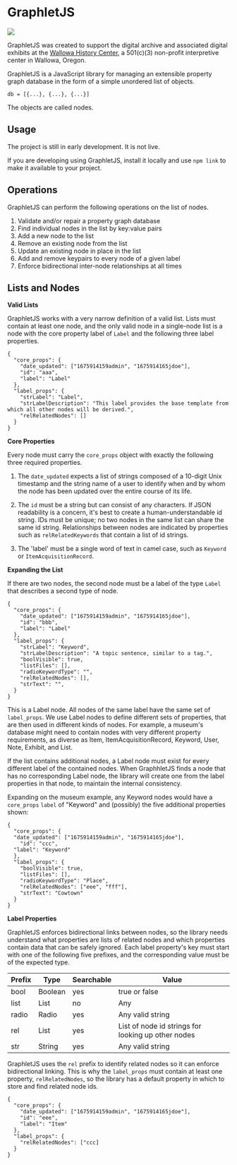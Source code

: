 # GraphletJS

<img src="https://badgen.net/badge/status/not ready/orange">

GraphletJS was created to support the digital archive and associated digital exhibits at the <a href="https://www.wallowahistory.org/">Wallowa History Center</a>, a 501(c)(3) non-profit interpretive center in Wallowa, Oregon.

GraphletJS is a JavaScript library for managing an extensible property graph database in the form of a simple unordered list of objects.

`db = [{...}, {...}, {...}]`

The objects are called nodes.

## Usage

The project is still in early development. It is not live. 

If you are developing using GraphletJS, install it locally and use `npm link` to make it available to your project. 

## Operations

GraphletJS can perform the following operations on the list of nodes.

1. Validate and/or repair a property graph database
1. Find individual nodes in the list by key:value pairs
1. Add a new node to the list
1. Remove an existing node from the list
1. Update an existing node in place in the list
1. Add and remove keypairs to every node of a given label
1. Enforce bidirectional inter-node relationships at all times

## Lists and Nodes

**Valid Lists**

GraphletJS works with a very narrow definition of a valid list. Lists must contain at least one node, and the only valid node in a single-node list is a node with the core property label of `Label` and the following three label properties. 

```
{
  "core_props": {
    "date_updated": ["1675914159admin", "1675914165jdoe"],
    "id": "aaa",
    "label": "Label"
  },
  "label_props": {
    "strLabel": "Label",
    "strLabelDescription": "This label provides the base template from which all other nodes will be derived.",
    "relRelatedNodes": []
  }
}
```

**Core Properties**

Every node must carry the `core_props` object with exactly the following three required properties.

1. The `date_updated` expects a list of strings composed of a 10-digit Unix timestamp and the string name of a user to identify when and by whom the node has been updated over the entire course of its life. 

1. The `id` must be a string but can consist of any characters. If JSON readability is a concern, it's best to create a human-understandable id string. IDs must be unique; no two nodes in the same list can share the same id string. Relationships between nodes are indicated by properties such as `relRelatedKeywords` that contain a list of id strings. 

1. The 'label' must be a single word of text in camel case, such as `Keyword` or `ItemAcquisitionRecord`. 

**Expanding the List**

If there are two nodes, the second node must be a label of the type `Label` that describes a second type of node.

```
{
  "core_props": {
    "date_updated": ["1675914159admin", "1675914165jdoe"],
    "id": "bbb",
    "label": "Label"
  },
  "label_props": {
    "strLabel": "Keyword",
    "strLabelDescription": "A topic sentence, similar to a tag.",
    "boolVisible": true,
    "listFiles": [],
    "radioKeywordType": "",
    "relRelatedNodes": [],
    "strText": "",
  }
}
```

This is a Label node. All nodes of the same label have the same set of `label_props`. We use Label nodes to define different sets of properties, that are then used in different kinds of nodes. For example, a museum's database might need to contain nodes with very different property requirements, as diverse as Item, ItemAcquisitionRecord, Keyword, User, Note, Exhibit, and List.

If the list contains additional nodes, a Label node must exist for every different label of the contained nodes. When GraphhletJS finds a node that has no corresponding Label node, the library will create one from the label properties in that node, to maintain the internal consistency. 

Expanding on the museum example, any Keyword nodes would have a `core_props` `label` of "Keyword" and (possibly) the five additional properties shown:

```
{
  "core_props": {
  "date_updated": ["1675914159admin", "1675914165jdoe"],
    "id": "ccc",
  "label": "Keyword"
  },
  "label_props": {
    "boolVisible": true,
    "listFiles": [],
    "radioKeywordType": "Place",
    "relRelatedNodes": ["eee", "fff"],
    "strText": "Cowtown"
  }
}
```

**Label Properties**

GraphletJS enforces bidirectional links between nodes, so the library needs understand what properties are lists of related nodes and which properties contain data that can be safely ignored. Each label property's key must start with one of the following five prefixes, and the corresponding value must be of the expected type. 

|Prefix|Type|Searchable|Value|
|---|---|---|---|
|bool|Boolean|yes|true or false|
|list|List|no|Any|
|radio|Radio|yes|Any valid string|
|rel|List|yes|List of node id strings for looking up other nodes|
|str|String|yes|Any valid string|

GraphletJS uses the `rel` prefix to identify related nodes so it can enforce bidirectional linking. This is why the `label_props` must contain at least one property, `relRelatedNodes`, so the library has a default property in which to store and find related node ids.

```
{
  "core_props": {
    "date_updated": ["1675914159admin", "1675914165jdoe"],
    "id": "eee",
    "label": "Item"
  },
  "label_props": {
    "relRelatedNodes": ["ccc]
  }
}
```
